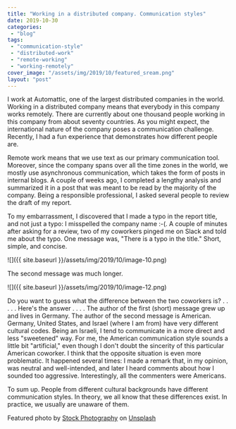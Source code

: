 ```yaml
---
title: "Working in a distributed company. Communication styles"
date: 2019-10-30
categories: 
 - "blog"
tags: 
 - "communication-style"
 - "distributed-work"
 - "remote-working"
 - "working-remotely"
cover_image: "/assets/img/2019/10/featured_sream.png"
layout: "post"
---
```


I work at Automattic, one of the largest distributed companies in the world. Working in a distributed company means that everybody in this company works remotely. There are currently about one thousand people working in this company from about seventy countries. As you might expect, the international nature of the company poses a communication challenge. Recently, I had a fun experience that demonstrates how different people are.

Remote work means that we use text as our primary communication tool. Moreover, since the company spans over all the time zones in the world, we mostly use asynchronous communication, which takes the form of posts in internal blogs. A couple of weeks ago, I completed a lengthy analysis and summarized it in a post that was meant to be read by the majority of the company. Being a responsible professional, I asked several people to review the draft of my report.

To my embarrassment, I discovered that I made a typo in the report title, and not just a typo: I misspelled the company name :-(. A couple of minutes after asking for a review, two of my coworkers pinged me on Slack and told me about the typo. One message was, "There is a typo in the title." Short, simple, and concise.

![]({{ site.baseurl }}/assets/img/2019/10/image-10.png)

The second message was much longer.

![]({{ site.baseurl }}/assets/img/2019/10/image-12.png)

Do you want to guess what the difference between the two coworkers is? 
 .
 .
 .
 .
 .
 Here's the answer
 .
 .
 .
 .
 The author of the first (short) message grew up and lives in Germany. The author of the second message is American.  Germany, United States, and Israel (where I am from) have very different cultural codes.  Being an Israeli, I tend to communicate in a more direct and less "sweetened" way. For me, the American communication style sounds a little bit "artificial," even though I don't doubt the sincerity of this particular American coworker.  I think that the opposite situation is even more problematic. It happened several times: I made a remark that, in my opinion, was neutral and well-intended, and later I heard comments about how I sounded too aggressive. Interestingly, all the commenters were Americans.

To sum up. People from different cultural backgrounds have different communication styles. In theory, we all know that these differences exist. In practice, we usually are unaware of them.

Featured photo by [Stock Photography](https://unsplash.com/@aplaceforcreation?utm_source=unsplash&utm_medium=referral&utm_content=creditCopyText) on [Unsplash](https://unsplash.com/s/photos/screaming?utm_source=unsplash&utm_medium=referral&utm_content=creditCopyText)
